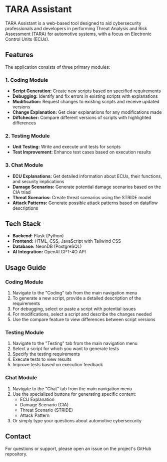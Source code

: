 # TARA Assistant

TARA Assistant is a web-based tool designed to aid cybersecurity professionals and developers in performing Threat Analysis and Risk Assessment (TARA) for automotive systems, with a focus on Electronic Control Units (ECUs).

## Features

The application consists of three primary modules:

### 1. Coding Module
- **Script Generation:** Create new scripts based on specified requirements
- **Debugging:** Identify and fix errors in existing scripts with explanations
- **Modification:** Request changes to existing scripts and receive updated versions
- **Change Explanation:** Get clear explanations for any modifications made
- **Diffchecker:** Compare different versions of scripts with highlighted differences

### 2. Testing Module
- **Unit Testing:** Write and execute unit tests for scripts
- **Test Improvement:** Enhance test cases based on execution results

### 3. Chat Module
- **ECU Explanations:** Get detailed information about ECUs, their functions, and security implications
- **Damage Scenarios:** Generate potential damage scenarios based on the CIA triad
- **Threat Scenarios:** Create threat scenarios using the STRIDE model
- **Attack Patterns:** Generate possible attack patterns based on dataflow descriptions

## Tech Stack

- **Backend:** Flask (Python)
- **Frontend:** HTML, CSS, JavaScript with Tailwind CSS
- **Database:** NeonDB (PostgreSQL)
- **AI Integration:** OpenAI GPT-4O API

## Usage Guide

### Coding Module
1. Navigate to the "Coding" tab from the main navigation menu
2. To generate a new script, provide a detailed description of the requirements
3. For debugging, select or paste a script with potential issues
4. For modifications, select a script and describe the changes needed
5. Use the compare feature to view differences between script versions

### Testing Module
1. Navigate to the "Testing" tab from the main navigation menu
2. Select a script for which you want to generate tests
3. Specify the testing requirements
4. Execute tests to view results
5. Improve tests based on execution feedback

### Chat Module
1. Navigate to the "Chat" tab from the main navigation menu
2. Use the specialized buttons for generating specific content:
   - ECU Explanation
   - Damage Scenario (CIA)
   - Threat Scenario (STRIDE)
   - Attack Pattern
3. Or simply type your questions about automotive cybersecurity

## Contact

For questions or support, please open an issue on the project's GitHub repository.
